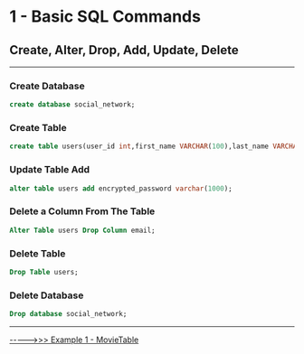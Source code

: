 # 1 - Basic SQL Commands
## Create, Alter, Drop, Add, Update, Delete
---
###  Create Database

```sql
create database social_network;
```

###  Create Table

```sql
create table users(user_id int,first_name VARCHAR(100),last_name VARCHAR(100),email VARCHAR(255)); 
```

### Update Table Add

```sql
alter table users add encrypted_password varchar(1000);
```

### Delete a Column From The Table 

```sql
Alter Table users Drop Column email;
```

### Delete Table 

```sql
Drop Table users;
```

### Delete Database 

```sql
Drop database social_network;
```

---
[----->>> Example 1 - MovieTable](../../../blob/main/topics/example.movietable.md)
